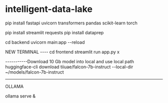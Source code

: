 # intelligent-data-lake

pip install fastapi uvicorn transformers pandas scikit-learn torch

pip install streamlit requests
pip install dataprep

cd backend
uvicorn main:app --reload

NEW TERMINAL ----
cd frontend
streamlit run app.py
x

-----------Download 10 Gb model into local and use local path
huggingface-cli download tiiuae/falcon-7b-instruct --local-dir ~/models/falcon-7b-instruct

--------------------
OLLAMA

ollama serve &

